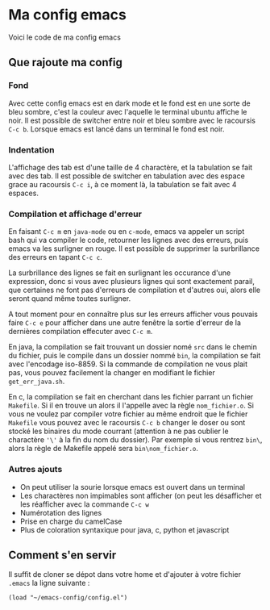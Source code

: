 # Ma config emacs

Voici le code de ma config emacs

## Que rajoute ma config

### Fond
Avec cette config emacs est en dark mode et le fond est en une sorte de bleu sombre,
c'est la couleur avec l'aquelle le terminal ubuntu affiche le noir.
Il est possible de switcher entre noir et bleu sombre avec le racoursis
`C-c b`. Lorsque emacs est lancé dans un terminal le fond est noir.

### Indentation
L'affichage des tab est d'une taille de 4 charactère, et la tabulation se fait avec des tab.
Il est possible de switcher en tabulation avec des espace grace au racoursis `C-c i`, à ce moment
là, la tabulation se fait avec 4 espaces.

### Compilation et affichage d'erreur
En faisant `C-c m` en `java-mode` ou en `c-mode`, emacs va appeler un script bash qui va compiler
le code, retourner les lignes avec des erreurs, puis emacs va les surligner en rouge. Il est possible de supprimer
la surbrillance des erreurs en tapant `C-c c`.

La surbrillance des lignes se fait en surlignant les occurance d'une expression, donc si vous
avec plusieurs lignes qui sont exactement parail, que certaines ne font pas d'erreurs de compilation
et d'autres oui, alors elle seront quand même toutes surligner.

A tout moment pour en connaître plus sur les erreurs afficher vous pouvais faire `C-c e` pour afficher
dans une autre fenêtre la sortie d'erreur de la dernières compilation effecuter avec `C-c m`.

En java, la compilation se fait trouvant un dossier nomé `src` dans le chemin du fichier, puis le compile
dans un dossier nommé `bin`, la compilation se fait avec l'encodage iso-8859. Si la commande de compilation
ne vous plait pas, vous pouvez facilement la changer en modifiant le fichier `get_err_java.sh`.

En c, la compilation se fait en cherchant dans les fichier parrant un fichier `Makefile`. Si il en trouve un
alors il l'appelle avec la règle `nom_fichier.o`. Si vous ne voulez par compiler votre fichier au même endroit
que le fichier `Makefile` vous pouvez avec le racoursis `C-c b` changer le doser ou sont stocké les binaires
du mode courrant (attention à ne pas oublier le charactère `'\'` à la fin du nom du dossier). Par exemple si 
vous rentrez `bin\`, alors la règle de Makefile appelé sera `bin\nom_fichier.o`.

### Autres ajouts
 - On peut utiliser la sourie lorsque emacs est ouvert dans un terminal
 - Les charactères non impimables sont afficher (on peut les désafficher et les réafficher avec la commande `C-c w`
 - Numérotation des lignes
 - Prise en charge du camelCase
 - Plus de coloration syntaxique pour java, c, python et javascript

## Comment s'en servir
Il suffit de cloner se dépot dans votre home
et d'ajouter à votre fichier `.emacs` la ligne suivante :
```emacs-lisp
(load "~/emacs-config/config.el")
```
